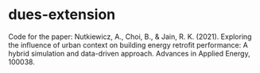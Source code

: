 # dues-extension
Code for the paper: Nutkiewicz, A., Choi, B., & Jain, R. K. (2021). Exploring the influence of urban context on building energy retrofit performance: A hybrid simulation and data-driven approach. Advances in Applied Energy, 100038.
